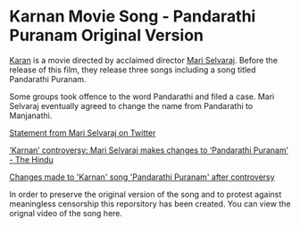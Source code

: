 # Karnan Movie Song - Pandarathi Puranam Original Version

[Karan](https://en.wikipedia.org/wiki/Karnan_(2021_film)) is a movie directed by acclaimed director [Mari Selvaraj](https://en.wikipedia.org/wiki/Mari_Selvaraj). Before the release of this film, they release three songs including a song titled Pandarathi Puranam.

Some groups took offence to the word Pandarathi and filed a case. Mari Selvaraj eventually agreed to change the name from Pandarathi to Manjanathi.

[Statement from Mari Selvaraj on Twitter](https://twitter.com/mari_selvaraj/status/1374963251050516482)

[‘Karnan’ controversy: Mari Selvaraj makes changes to ‘Pandarathi Puranam’ - The Hindu](https://www.thehindu.com/entertainment/movies/karnan-controversy-mari-selvaraj-makes-changes-to-pandarathi-puranam/article34159206.ece)

[Changes made to 'Karnan' song 'Pandarathi Puranam' after controversy](https://www.thenewsminute.com/article/changes-made-karnan-song-pandarathi-puranam-after-controversy-145910)

In order to preserve the original version of the song and to protest against meaningless censorship this reporsitory has been created. You can view the orignal video of the song here.
